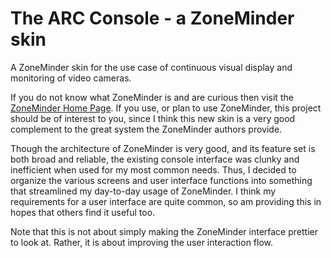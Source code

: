 # The ARC Console - a ZoneMinder skin

A ZoneMinder skin for the use case of continuous visual display and monitoring of video cameras.

If you do not know what ZoneMinder is and are curious then visit the <a href="http://www.zoneminder.com">ZoneMinder Home Page</a>.  If you use, or plan to use ZoneMinder, this project should be of interest to you, since I think this new skin is a very good complement to the great system the ZoneMinder authors provide.

Though the architecture of ZoneMinder is very good, and its feature set is both broad and reliable, the existing console interface was clunky and inefficient when used for my most common needs.  Thus, I decided to organize the various screens and user interface functions into something that streamlined my day-to-day usage of ZoneMinder.  I think my requirements for a user interface are quite common, so am providing this in hopes that others find it useful too.

Note that this is not about simply making the ZoneMinder interface prettier to look at. Rather, it is about improving the user interaction flow.
